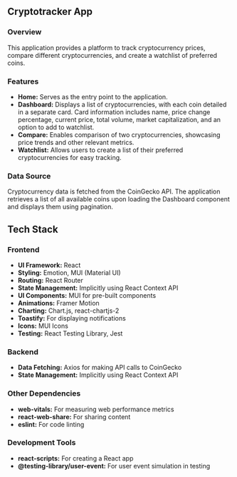 ## Cryptotracker App

### Overview
This application provides a platform to track cryptocurrency prices, compare different cryptocurrencies, and create a watchlist of preferred coins.

### Features
* **Home:** Serves as the entry point to the application.
* **Dashboard:** Displays a list of cryptocurrencies, with each coin detailed in a separate card. Card information includes name, price change percentage, current price, total volume, market capitalization, and an option to add to watchlist.
* **Compare:** Enables comparison of two cryptocurrencies, showcasing price trends and other relevant metrics.
* **Watchlist:** Allows users to create a list of their preferred cryptocurrencies for easy tracking.

### Data Source
Cryptocurrency data is fetched from the CoinGecko API. The application retrieves a list of all available coins upon loading the Dashboard component and displays them using pagination.

## Tech Stack

### Frontend
* **UI Framework:** React
* **Styling:** Emotion, MUI (Material UI)
* **Routing:** React Router
* **State Management:** Implicitly using React Context API
* **UI Components:** MUI for pre-built components
* **Animations:** Framer Motion
* **Charting:** Chart.js, react-chartjs-2
* **Toastify:** For displaying notifications
* **Icons:** MUI Icons
* **Testing:** React Testing Library, Jest

### Backend
* **Data Fetching:** Axios for making API calls to CoinGecko
* **State Management:** Implicitly using React Context API

### Other Dependencies
* **web-vitals:** For measuring web performance metrics
* **react-web-share:** For sharing content
* **eslint:** For code linting

### Development Tools
* **react-scripts:** For creating a React app
* **@testing-library/user-event:** For user event simulation in testing
 